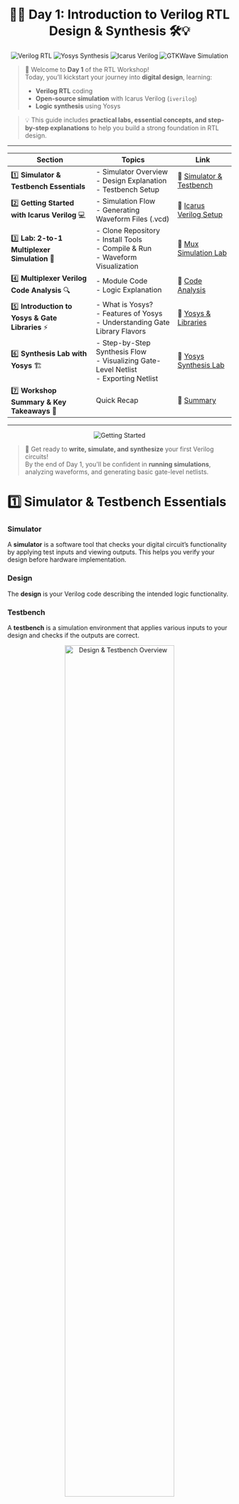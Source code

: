 <div align="center">

# 🌟🚀 **Day 1: Introduction to Verilog RTL Design & Synthesis** 🛠️💡

![Verilog RTL](https://img.shields.io/badge/Verilog-RTL-purple?style=for-the-badge&logo=verilog&logoColor=white)
![Yosys Synthesis](https://img.shields.io/badge/Yosys-Synthesis-green?style=for-the-badge&logo=opensourceinitiative&logoColor=white)
![Icarus Verilog](https://img.shields.io/badge/Icarus-Verilog-red?style=for-the-badge&logo=gnu&logoColor=white)
![GTKWave Simulation](https://img.shields.io/badge/GTKWave-Simulation-pink?style=for-the-badge&logo=gnu&logoColor=black)

</div>


> 🎉 Welcome to **Day 1** of the RTL Workshop!  
> Today, you’ll kickstart your journey into **digital design**, learning:  
> - **Verilog RTL** coding  
> - **Open-source simulation** with Icarus Verilog (`iverilog`)  
> - **Logic synthesis** using Yosys  

> 💡 This guide includes **practical labs, essential concepts, and step-by-step explanations** to help you build a strong foundation in RTL design.

---
| Section | Topics | Link |
|---------|--------|------|
| 1️⃣  **Simulator & Testbench Essentials** | - Simulator Overview <br> - Design Explanation <br> - Testbench Setup | 🔗 [Simulator & Testbench]() |
| 2️⃣  **Getting Started with Icarus Verilog** 💻| - Simulation Flow <br> - Generating Waveform Files (.vcd) | 🔗 [Icarus Verilog Setup]() |
| 3️⃣  **Lab: 2-to-1 Multiplexer Simulation** 🧪|- Clone Repository <br> - Install Tools <br> - Compile & Run <br> - Waveform Visualization | 🔗 [Mux Simulation Lab]() |
| 4️⃣  **Multiplexer Verilog Code Analysis** 🔍|- Module Code <br> - Logic Explanation | 🔗 [Code Analysis]() |
| 5️⃣  **Introduction to Yosys & Gate Libraries** ⚡|- What is Yosys? <br> - Features of Yosys <br> - Understanding Gate Library Flavors | 🔗 [Yosys & Libraries]() |
| 6️⃣  **Synthesis Lab with Yosys** 🏗️ |- Step-by-Step Synthesis Flow <br> - Visualizing Gate-Level Netlist <br> - Exporting Netlist | 🔗 [Yosys Synthesis Lab]() |
| 7️⃣  **Workshop Summary & Key Takeaways** 📝 |Quick Recap | 🔗 [Summary]() |



---

<div align="center">

![Getting Started](https://img.shields.io/badge/Let's_Start-Coding-blueviolet?style=for-the-badge&logo=programming&logoColor=white)

</div>

> 🚀 Get ready to **write, simulate, and synthesize** your first Verilog circuits!  
> By the end of Day 1, you'll be confident in **running simulations**, analyzing waveforms, and generating basic gate-level netlists.



# 1️⃣  **Simulator & Testbench Essentials**

###  Simulator

A **simulator** is a software tool that checks your digital circuit’s functionality by applying test inputs and viewing outputs. This helps you verify your design before hardware implementation.

###  Design

The **design** is your Verilog code describing the intended logic functionality.

###  Testbench

A **testbench** is a simulation environment that applies various inputs to your design and checks if the outputs are correct.

<div align="center">
  <img src="https://github.com/user-attachments/assets/93927b96-df80-4da5-b801-284fc2cc6757" alt="Design & Testbench Overview" width="70%">
</div>

---

# 2️⃣  **Getting Started with Icarus Verilog** 💻

**iverilog** is an open-source simulator for Verilog. Here’s the typical simulation flow:

<div align="center">
  <img src="https://github.com/user-attachments/assets/3ca190fb-cfa4-4abb-b9e1-0151b3c4bdba" alt="iverilog Simulation Flow" width="70%">
</div>

- Both the design and testbench are provided as input to iverilog.
- The simulator produces a `.vcd` file for waveform viewing in GTKWave.

---

# 3️⃣  **Lab: 2-to-1 Multiplexer Simulation** 🧪

Let’s simulate a simple **2-to-1 multiplexer** using iverilog!

###  Step 1: Clone the Workshop Repository

```shell
git clone https://github.com/kunalg123/sky130RTLDesignAndSynthesisWorkshop.git
cd sky130RTLDesignAndSynthesisWorkshop/verilog_files
```

###  Step 2: Install Required Tools

```shell
sudo apt install iverilog
sudo apt install gtkwave
```

###  Step 3: Simulate the Design

Compile the design and testbench:

```shell
iverilog good_mux.v tb_good_mux.v
```

Run the simulation:

```shell
./a.out
```

View the waveform:

```shell
gtkwave tb_good_mux.vcd
```

<div align="center">
  <img src="Images/good_mux_waveform.jpeg" alt="Image 1" width="70%"/>
</div>

---

# 4️⃣  **Multiplexer Verilog Code Analysis** 🔍

**The code for the multiplexer (`good_mux.v`):**

```verilog
module good_mux (input i0, input i1, input sel, output reg y);
always @ (*)
begin
    if(sel)
        y <= i1;
    else 
        y <= i0;
end
endmodule
```

###  **How It Works**

- **Inputs:** `i0`, `i1` (data), `sel` (select line)
- **Output:** `y` (registered output)
- **Logic:** If `sel` is 1, `y` gets `i1`; if `sel` is 0, `y` gets `i0`.

---

# 5️⃣  **Introduction to Yosys & Gate Libraries** ⚡

###  What is Yosys?

**Yosys** is a powerful open-source synthesis tool for digital hardware. It takes your Verilog code and converts it into a gate-level netlist—a hardware blueprint.

#### Yosys Features

- **Synthesis:** Converts HDL to a logic circuit
- **Optimization:** Improves speed or area
- **Technology Mapping:** Matches logic to actual hardware cells
- **Verification:** Checks correctness
- **Extensibility:** Supports custom flows

###  Why Do Libraries Have Different Gate "Flavors"?

A `.lib` file contains many versions of each gate (like AND, OR, NOT) with different properties:

- **Performance:** Faster gates for critical paths, slower for power savings
- **Power:** Some gates use less energy
- **Area:** Smaller gates for compact chips
- **Drive Strength:** Stronger gates to drive more load
- **Signal Integrity:** Specialized gates for noise/performance
- **Mapping:** Synthesis tools pick the best flavor for your needs

---

# 6️⃣  **Synthesis Lab with Yosys** 🏗️ 

Let’s synthesize the `good_mux` design using Yosys!

###  Step-by-Step Yosys Flow

1. **Start Yosys**
    ```shell
    yosys
    ```

2. **Read the liberty library**
    ```shell
    read_liberty -lib ../lib/sky130_fd_sc_hd__tt_025C_1v80.lib
    ```

3. **Read the Verilog code**
    ```shell
    read_verilog good_mux.v
    ```

4. **Synthesize the design**
    ```shell
    synth -top good_mux
    ```

5. **Technology mapping**
    ```shell
    abc -liberty ../lib/sky130_fd_sc_hd__tt_025C_1v80.lib
    ```

6. **Visualize the gate-level netlist**
    ```shell
    show
    ```

<div align="center">
  <img src="Images/good_mux_netlist.jpeg" alt="Yosys Gate-level Schematic" width="70%">
</div>


7. **Viewing the Netlist generated**
```shell
write_verilog -noattr good_mux_netlist.v
```
<div align="center">
  <img src="Images/good_mux_net.jpeg" alt="Yosys Netlist" width="70%">
</div>

---

# 7️⃣  **Workshop Summary & Key Takeaways** 📝

- You learned about simulators, designs, and testbenches.
- You ran your first Verilog simulation with iverilog and visualized waveforms.
- You analyzed the 2-to-1 mux code.
- You explored Yosys and learned why gate libraries have various flavors.


---
